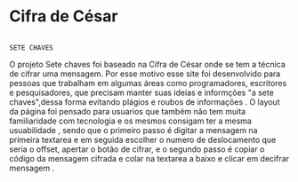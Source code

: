 # Cifra de César

                                                                                 SETE CHAVES

O projeto Sete chaves foi baseado na Cifra de César onde se tem a técnica de cifrar uma mensagem.
Por esse motivo esse site foi desenvolvido para pessoas que trabalham em algumas áreas como programadores, escritores e pesquisadores, que precisam manter suas ideias e informções "a sete chaves",dessa forma evitando plágios e roubos de informações .
O layout da página foi pensado para usuarios que também não tem muita familiaridade com tecnologia e os mesmos consigam ter a mesma usuabilidade , sendo que o primeiro passo é digitar a mensagem na primeira textarea e em seguida escolher o numero de deslocamento que seria o offset, apertar o botão de cifrar, e o segundo passo é copiar o código da mensagem cifrada e colar na textarea a baixo e clicar em decifrar mensagem .

